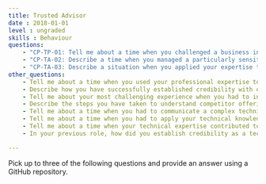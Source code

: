 ```yaml
---
title: Trusted Advisor
date : 2018-01-01
level : ungraded
skills : Behaviour
questions:
    - "CP-TP-01: Tell me about a time when you challenged a business initiative, based on your knowledge of best practices."
    - "CP-TA-02: Describe a time when you managed a particularly sensitive situation from an employee, client, or vendor perspective."
    - "CP-TA-03: Describe a situation when you applied your expertise to address or resolve a challenging problem."
other_questions:
    - Tell me about a time when you used your professional expertise to influence a change in organisational policy.
    - Describe how you have successfully established credibility with others in your organisation.
    - Tell me about your most challenging experience when you had to influence a business leader to endorse a proposed plan of action.
    - Describe the steps you have taken to understand competitor offerings.
    - Tell me about a time when you had to communicate a complex technical issue to someone who was unfamiliar with your area of expertise. How did you determine your message was understood?
    - Tell me about a time when you had to apply your technical knowledge to meet business requirements.
    - Tell me about a time when your technical expertise contributed to product innovation or strategic direction
    - In your previous role, how did you establish credibility as a technical advisor?

---
```

Pick up to three of the following questions and provide an answer using a GitHub repository.








